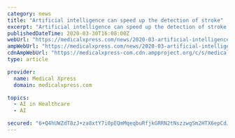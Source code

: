 ```yaml
---
category: news
title: "Artificial intelligence can speed up the detection of stroke"
excerpt: "Artificial intelligence can speed up the detection of stroke by University of Turku Examples of the manual and automated lesion segmentations."
publishedDateTime: 2020-03-30T16:08:00Z
webUrl: "https://medicalxpress.com/news/2020-03-artificial-intelligence.html"
ampWebUrl: "https://medicalxpress.com/news/2020-03-artificial-intelligence.amp"
cdnAmpWebUrl: "https://medicalxpress-com.cdn.ampproject.org/c/s/medicalxpress.com/news/2020-03-artificial-intelligence.amp"
type: article

provider:
  name: Medical Xpress
  domain: medicalxpress.com

topics:
  - AI in Healthcare
  - AI

secured: "6+Q4hUWZdT8zJ+za8xtY7i0pEQmMqeqbuRfjkGRRN2tNszzwgSm2HTX6epCdJMyaiIKeSFiKKaCN9ntFm8v8kW/Ets+UK/8ffGXbc49PQzRY6IWH7SjT0e87Vn5Z/sZpMlaSRJHTfVlzrOhN2onCWipsSA386qdXvsoHOY06SvO6OdKEyjvO8aam0ctfV0iwTC2MKLYAyNw6yhqvoStkjxz52Fx9C0Lq19/Xz079bVZFrR/xoUc8OfwA97wVR1wUOgAhfcU8Wx57qZL4B5vGaHsDuyofydE/K8tq0E5luFxc64inwCdAFsiq2xRppzKK;Jgi/x1WDplQP/qLgzfNP8A=="
---
```


